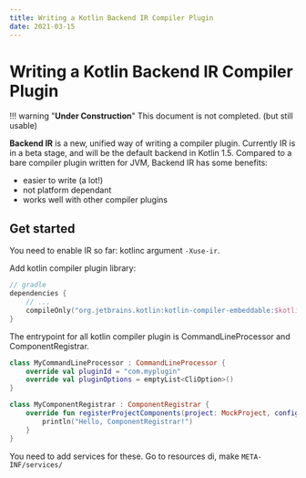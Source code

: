 ```yaml
---
title: Writing a Kotlin Backend IR Compiler Plugin
date: 2021-03-15
---
```



# Writing a Kotlin Backend IR Compiler Plugin

!!! warning "**Under Construction**"
    This document is not completed. (but still usable)


**Backend IR** is a new, unified way of writing a compiler plugin.
Currently IR is in a beta stage, and will be the default backend in Kotlin 1.5.
Compared to a bare compiler plugin written for JVM, Backend IR has some benefits:
- easier to write (a lot!)
- not platform dependant
- works well with other compiler plugins


## Get started
You need to enable IR so far: kotlinc argument `-Xuse-ir`.

Add kotlin compiler plugin library:
``` kotlin
// gradle
dependencies {
	// ...
	compileOnly("org.jetbrains.kotlin:kotlin-compiler-embeddable:$kotlinVersion")
}
```

The entrypoint for all kotlin compiler plugin is CommandLineProcessor and
ComponentRegistrar.

``` kotlin
class MyCommandLineProcessor : CommandLineProcessor {
	override val pluginId = "com.myplugin"
	override val pluginOptions = emptyList<CliOption>()
}
```

``` kotlin
class MyComponentRegistrar : ComponentRegistrar {
	override fun registerProjectComponents(project: MockProject, configuration: CompilerConfiguration) {
		println("Hello, ComponentRegistrar!")
	}
}
```

You need to add services for these.
Go to resources di, make `META-INF/services/` 





